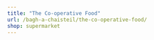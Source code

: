 ```yaml
---
title: "The Co-operative Food"
url: /bagh-a-chaisteil/the-co-operative-food/
shop: supermarket
---
```

